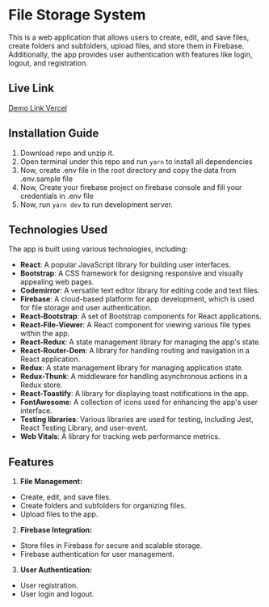 # File Storage System

This is a web application that allows users to create, edit, and save files, create folders and subfolders, upload files, and store them in Firebase. Additionally, the app provides user authentication with features like login, logout, and registration.


## Live Link

<a href="https://react-firebase-file-management-system.vercel.app/">Demo Link Vercel</a> 


## Installation Guide

1. Download repo and unzip it.
2. Open terminal under this repo and run `yarn` to install all dependencies
3. Now, create .env file in the root directory and copy the data from .env.sample file
4. Now, Create your firebase project on firebase console and fill your credentials in .env file
5. Now, run `yarn dev` to run development server.


## Technologies Used

The app is built using various technologies, including:

- **React**: A popular JavaScript library for building user interfaces.
- **Bootstrap**: A CSS framework for designing responsive and visually appealing web pages.
- **Codemirror**: A versatile text editor library for editing code and text files.
- **Firebase**: A cloud-based platform for app development, which is used for file storage and user authentication.
- **React-Bootstrap**: A set of Bootstrap components for React applications.
- **React-File-Viewer**: A React component for viewing various file types within the app.
- **React-Redux**: A state management library for managing the app's state.
- **React-Router-Dom**: A library for handling routing and navigation in a React application.
- **Redux**: A state management library for managing application state.
- **Redux-Thunk**: A middleware for handling asynchronous actions in a Redux store.
- **React-Toastify**: A library for displaying toast notifications in the app.
- **FontAwesome**: A collection of icons used for enhancing the app's user interface.
- **Testing libraries**: Various libraries are used for testing, including Jest, React Testing Library, and user-event.
- **Web Vitals**: A library for tracking web performance metrics.


## Features

1. **File Management:**
- Create, edit, and save files.
- Create folders and subfolders for organizing files.
- Upload files to the app.

2. **Firebase Integration:**
- Store files in Firebase for secure and scalable storage.
- Firebase authentication for user management.

3. **User Authentication:**
- User registration.
- User login and logout.
